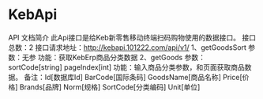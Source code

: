 # KebApi
API 文档简介
此Api接口是给Keb新零售移动终端扫码购物使用的数据接口。
接口总数：2
接口请求地址：http://kebapi.101222.com/api/v1/
1、getGoodsSort
   参数：无参
   功能：获取KebErp商品分类数据
2、getGoods
   参数：sortCode[string] pageIndex[int]
   功能：输入商品分类参数，和页面获取商品数据。
   备注：Id[数据库Id] BarCode[国际条码] GoodsName[商品名称] Price[价格] Brands[品牌]  Norm[规格] SortCode[分类编码]  Unit[单位]
   

